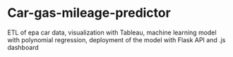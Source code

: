 # Car-gas-mileage-predictor
ETL of epa car data, visualization with Tableau, machine learning model with polynomial regression, deployment of the model with Flask API and .js dashboard
